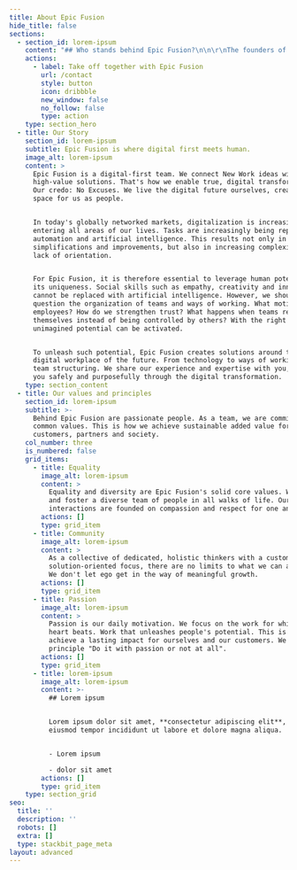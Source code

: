 ```yaml
---
title: About Epic Fusion
hide_title: false
sections:
  - section_id: lorem-ipsum
    content: "## Who stands behind Epic Fusion?\n\n\r\nThe founders of Epic Fusion are convinced: You can do better with these digital projects! With Epic Fusion, they support companies in their digital transformation.\n\n> We demonstrate our offerings and principles ourselves. Epic Fusion deliberately challenges the future and establishes new solutions.\n\n\n\n## Epic Fusion Teampower\n\nThe growing Epic Fusion team includes specialists in Modern Work Transformation, Cloud Strategy and Architecture, User Adoption and User Training, Change Management, Agile Coaching, and Collaboration and Communication.\n"
    actions:
      - label: Take off together with Epic Fusion
        url: /contact
        style: button
        icon: dribbble
        new_window: false
        no_follow: false
        type: action
    type: section_hero
  - title: Our Story
    section_id: lorem-ipsum
    subtitle: Epic Fusion is where digital first meets human.
    image_alt: lorem-ipsum
    content: >
      Epic Fusion is a digital-first team. We connect New Work ideas with
      high-value solutions. That's how we enable true, digital transformation.
      Our credo: No Excuses. We live the digital future ourselves, creating more
      space for us as people.


      In today's globally networked markets, digitalization is increasingly
      entering all areas of our lives. Tasks are increasingly being replaced by
      automation and artificial intelligence. This results not only in
      simplifications and improvements, but also in increasing complexity and a
      lack of orientation.


      For Epic Fusion, it is therefore essential to leverage human potential in
      its uniqueness. Social skills such as empathy, creativity and innovation
      cannot be replaced with artificial intelligence. However, we should
      question the organization of teams and ways of working. What motivates
      employees? How do we strengthen trust? What happens when teams regulate
      themselves instead of being controlled by others? With the right answers,
      unimagined potential can be activated.


      To unleash such potential, Epic Fusion creates solutions around the
      digital workplace of the future. From technology to ways of working to
      team structuring. We share our experience and expertise with you, guiding
      you safely and purposefully through the digital transformation.
    type: section_content
  - title: Our values and principles
    section_id: lorem-ipsum
    subtitle: >-
      Behind Epic Fusion are passionate people. As a team, we are committed to
      common values. This is how we achieve sustainable added value for our
      customers, partners and society.
    col_number: three
    is_numbered: false
    grid_items:
      - title: Equality
        image_alt: lorem-ipsum
        content: >
          Equality and diversity are Epic Fusion's solid core values. We build
          and foster a diverse team of people in all walks of life. Our
          interactions are founded on compassion and respect for one another.
        actions: []
        type: grid_item
      - title: Community
        image_alt: lorem-ipsum
        content: >
          As a collective of dedicated, holistic thinkers with a customer- and
          solution-oriented focus, there are no limits to what we can achieve.
          We don't let ego get in the way of meaningful growth.
        actions: []
        type: grid_item
      - title: Passion
        image_alt: lorem-ipsum
        content: >
          Passion is our daily motivation. We focus on the work for which our
          heart beats. Work that unleashes people's potential. This is how we
          achieve a lasting impact for ourselves and our customers. We live the
          principle "Do it with passion or not at all".
        actions: []
        type: grid_item
      - title: lorem-ipsum
        image_alt: lorem-ipsum
        content: >-
          ## Lorem ipsum


          Lorem ipsum dolor sit amet, **consectetur adipiscing elit**, sed do
          eiusmod tempor incididunt ut labore et dolore magna aliqua.


          - Lorem ipsum

          - dolor sit amet
        actions: []
        type: grid_item
    type: section_grid
seo:
  title: ''
  description: ''
  robots: []
  extra: []
  type: stackbit_page_meta
layout: advanced
---
```

